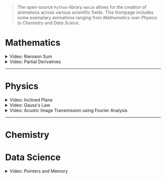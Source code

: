 > The open-source ``Python``-library ``manim`` allows for the creation of animations across various scientific fields. This frontpage includes some exemplary animations ranging from *Mathematics* over
> *Physics* to *Chemistry* and *Data Sciece*. 

<!-- While the main purpose of the library are education animations, it can also be used for  -->


# Mathematics

<details>
  <summary>Video: Riemann Sum </summary>
	<div>
		<video controls width="90%" src="animations/integration_Scene.mp4" loop="true"></video>
	</div>
</details>

<details>
  <summary>Video: Partial Derivatives </summary>
	<div>
		<video controls width="90%" src="animations/partial_differentiation.mp4" loop="true"></video>
	</div>
</details>

---

# Physics

<details>
  <summary>Video: Inclined Plane </summary>
	<div>
		<video controls width="90%" src="animations/inclined_plane_FULL_2.mp4" loop="true"></video>
	</div>
</details>

<details>
  <summary>Video: Gauss's Law </summary>
	<div>
		<video controls width="90%" src="animations/gauss_Scene.mp4" loop="true"></video>
	</div>
</details>

<details>
  <summary>Video: Acustic Image Transmission using Fourier Analysis </summary>
	<div>
		<video controls width="90%" src="animations/snow_leopard_CVC_ENG_2x_cut.mp4" loop="true"></video>
	</div>
</details>




---

# Chemistry



# Data Science

<details>
  <summary>Video: Pointers and Memory </summary>
	<div>
		<video controls width="90%" src="animations/pointer_Scene.mp4" loop="true"></video>
	</div>
</details>